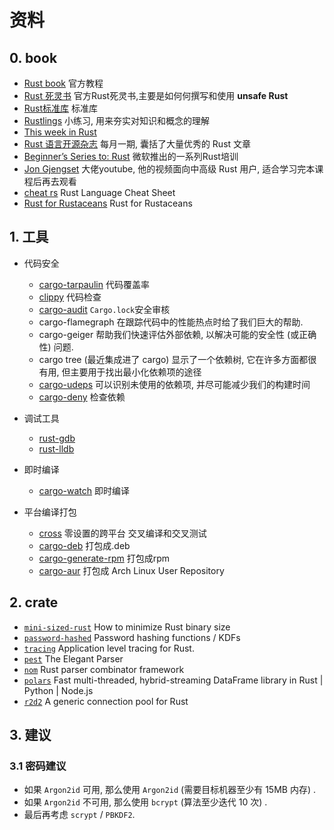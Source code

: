 # 资料

## 0. book

- [Rust book](https://doc.rust-lang.org/book/) 官方教程
- [Rust 死灵书](https://doc.rust-lang.org/nomicon/) 官方Rust死灵书,主要是如何何撰写和使用 **unsafe Rust**
- [Rust标准库](https://doc.rust-lang.org/stable/std/) 标准库
- [Rustlings](https://github.com/rust-lang/rustlings) 小练习, 用来夯实对知识和概念的理解
- [This week in Rust](https://github.com/rust-lang/this-week-in-rust)
- [Rust 语言开源杂志](https://github.com/RustMagazine/rust_magazine_2021) 每月一期, 囊括了大量优秀的 Rust 文章
- [Beginner’s Series to: Rust](https://www.youtube.com/playlist?list=PLlrxD0HtieHjbTjrchBwOVks_sr8EVW1x) 微软推出的一系列Rust培训
- [Jon Gjengset](https://www.youtube.com/channel/UC_iD0xppBwwsrM9DegC5cQQ) 大佬youtube, 他的视频面向中高级 Rust 用户, 适合学习完本课程后再去观看
- [cheat rs](https://cheats.rs/) Rust Language Cheat Sheet
- [Rust for Rustaceans]() Rust for Rustaceans

## 1. 工具

- 代码安全

  - [cargo-tarpaulin](https://crates.io/crates/cargo-tarpaulin) 代码覆盖率
  - [clippy](https://github.com/rust-lang/rust-clippy#clippy) 代码检查
  - [cargo-audit](https://crates.io/crates/cargo-audit) `Cargo.lock`安全审核
  - cargo-flamegraph 在跟踪代码中的性能热点时给了我们巨大的帮助.
  - cargo-geiger 帮助我们快速评估外部依赖, 以解决可能的安全性 (或正确性) 问题.
  - cargo tree (最近集成进了 cargo) 显示了一个依赖树, 它在许多方面都很有用, 但主要用于找出最小化依赖项的途径
  - [cargo-udeps](https://crates.io/crates/cargo-udeps) 可以识别未使用的依赖项, 并尽可能减少我们的构建时间
  - [cargo-deny](https://github.com/EmbarkStudios/cargo-deny) 检查依赖
  
- 调试工具

  - [rust-gdb](https://github.com/rust-lang/rust/blob/master/src/etc/rust-gdb)
  - [rust-lldb](https://github.com/rust-lang/rust/blob/master/src/etc/rust-lldb)
- 即时编译

  - [cargo-watch](https://crates.io/crates/cargo-watch) 即时编译

- 平台编译打包

  - [cross](https://github.com/cross-rs/cross) 零设置的跨平台 交叉编译和交叉测试
  - [cargo-deb](https://crates.io/crates/cargo-deb) 打包成.deb
  - [cargo-generate-rpm](https://github.com/cat-in-136/cargo-generate-rpm) 打包成rpm
  - [cargo-aur](https://crates.io/crates/cargo-aur) 打包成 Arch Linux User Repository

## 2. crate

- [`mini-sized-rust`](https://github.com/johnthagen/min-sized-rust) How to minimize Rust binary size
- [`password-hashed`](https://github.com/RustCrypto/password-hashes) Password hashing functions / KDFs
- [`tracing`](https://github.com/tokio-rs/tracing) Application level tracing for Rust.
- [`pest`](https://github.com/pest-parser/pest) The Elegant Parser
- [`nom`](https://github.com/Geal/nom) Rust parser combinator framework
- [`polars`](https://github.com/pola-rs/polars) Fast multi-threaded, hybrid-streaming DataFrame library in Rust | Python | Node.js
- [`r2d2`](https://github.com/sfackler/r2d2) A generic connection pool for Rust

## 3. 建议

### 3.1 密码建议

- 如果 `Argon2id` 可用, 那么使用 `Argon2id` (需要目标机器至少有 15MB 内存) . 
- 如果 `Argon2id` 不可用, 那么使用 `bcrypt` (算法至少迭代 10 次) . 
- 最后再考虑 `scrypt` / `PBKDF2`. 
